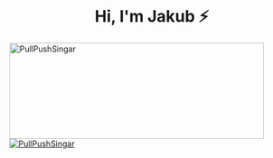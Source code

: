 
### <h1 align="center"> Hi, I'm Jakub ⚡</h1>

</a>
<a href="https://github.com/PullPushSingar">
<img width=450 height=170 align="center" alt="PullPushSingar" src="https://github-readme-stats.vercel.app/api?username=PullPushSingar&theme=tokyonight&show_icons=true&bg_color=0D1117&hide_border=true&count_private=true" />
</a><br/>
<a href="https://github.com/PullPushSingar">
<img align="center" alt="PullPushSingar" src="https://github-readme-stats-sigma-five.vercel.app/api/top-langs/?username=PullPushSingar&layout=compact$langs_count=4&theme=tokyonight&bg_color=0D1117&hide_border=true&count_private=true" />
</a>

